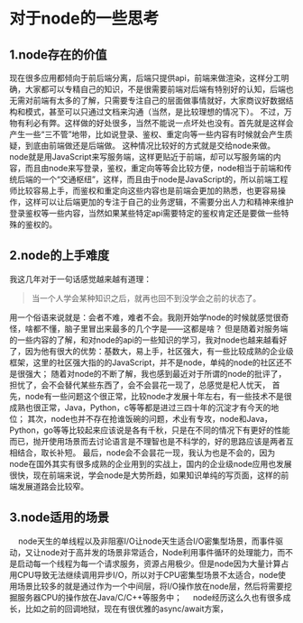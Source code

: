 # 对于node的一些思考

## 1.node存在的价值

现在很多应用都倾向于前后端分离，后端只提供api，前端来做渲染，这样分工明确，大家都可以专精自己的知识，不是很需要前端对后端有特别好的认知，后端也无需对前端有太多的了解，只需要专注自己的层面做事情就好，大家商议好数据结构和模式，甚至可以只通过文档来沟通（当然，是比较理想的情况下）。
不过，万物有利必有弊。这样做的好处很多，当然不能说一点坏处也没有。首先就是这样会产生一些“三不管”地带，比如说登录、鉴权、重定向等一些内容有时候就会产生质疑，到底由前端做还是后端做。
这种情况比较好的方式就是交给node来做。node就是用JavaScript来写服务端，这样更贴近于前端，却可以写服务端的内容，而且由node来写登录，鉴权，重定向等等会比较方便，node相当于前端和传统后端的一个“交通枢纽”，这样，而且由于node是JavaScript的，所以前端工程师比较容易上手，而鉴权和重定向这些内容也是前端会更加的熟悉，也更容易操作，这样可以让后端更加的专注于自己的业务逻辑，不需要分出人力和精神来维护登录鉴权等一些内容，当然如果某些特定api需要特定的鉴权肯定还是要做一些特殊的鉴权的。

## 2.node的上手难度

我这几年对于一句话感觉越来越有道理：
> 当一个人学会某种知识之后，就再也回不到没学会之前的状态了。

用一个俗语来说就是：会者不难，难者不会。我刚开始学node的时候就感觉很奇怪，啥都不懂，脑子里冒出来最多的几个字是——这都是啥？
但是随着对服务端的一些内容的了解，和对node的api的一些知识的学习，我对node也越来越看好了，因为他有很大的优势：基数大，易上手，社区强大，有一些比较成熟的企业级框架，这里的社区强大指的的JavaScript，并不是node，单纯的node的社区还不是很强大；
随着对node的不断了解，我也感到最近对于所谓的node的批评了，担忧了，会不会替代某些东西了，会不会昙花一现了，总感觉是杞人忧天，
首先，node有一些问题这个很正常，比较node才发展十年左右，有一些技术不是很成熟也很正常，Java，Python，c等等都是进过三四十年的沉淀才有今天的地位；
其次，node也并不存在抢谁饭碗的问题，术业有专攻，node和Java，Python，go等等比较起来应该说是各有千秋，只是在不同的情况下有更好的性能而已，抛开使用场景而去讨论语言是不理智也是不科学的，好的思路应该是两者互相结合，取长补短。
最后，node会不会昙花一现，我认为也是不会的，因为node在国外其实有很多成熟的企业用到的实战上，国内的企业级node应用也发展很快，现在前端来说，学会node是大势所趋，如果知识单纯的写页面，这样的前端发展道路会比较窄。

## 3.node适用的场景

    node天生的单线程以及非阻塞I/O让node天生适合I/O密集型场景，而事件驱动，又让node对于高并发的场景非常适合，Node利用事件循环的处理能力，而不是启动每一个线程为每一个请求服务，资源占用极少。但是node因为大量计算占用CPU导致无法继续调用异步I/O，所以对于CPU密集型场景不太适合，node使用场景比较多的就是通过作为一个中间层，将I/O操作放在node层，然后将需要挖掘服务器CPU的操作放在Java/C/C++等服务中；
    node经历这么久也有很多成长，比如之前的回调地狱，现在有很优雅的async/await方案，

